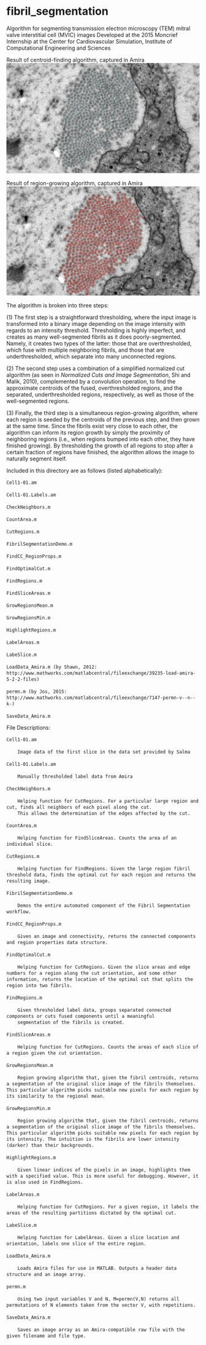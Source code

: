 # fibril_segmentation
Algorithm for segmenting transmission electron microscopy (TEM) mitral valve interstitial cell (MVIC) images
Developed at the 2015 Moncrief Internship at the Center for Cardiovascular Simulation, Institute of Computational Engineering and Sciences

Result of centroid-finding algorithm, captured in Amira
![alt tag](sample_images/amira_screencap_centroids.png)

Result of region-growing algorithm, captured in Amira
![alt tag](sample_images/amira_screencap_regions.png)

The algorithm is broken into three steps:

(1) The first step is a straightforward thresholding, where the input image is transformed into a binary image depending on the image intensity with regards to an intensity threshold. Thresholding is highly imperfect, and creates as many well-segmented fibrils as it does poorly-segmented. Namely, it creates two types of the latter: those that are overthresholded, which fuse with multiple neighboring fibrils, and those that are underthresholded, which separate into many unconnected regions.

(2) The second step uses a combination of a simplified normalized cut algorithm (as seen in <i>Normalized Cuts and Image Segmentation</i>, Shi and Malik, 2010), complemented by a convolution operation, to find the approximate centroids of the fused, overthresholded regions, and the separated, underthresholded regions, respectively, as well as those of the well-segmented regions.

(3) Finally, the third step is a simultaneous region-growing algorithm, where each region is seeded by the centroids of the previous step, and then grown at the same time. Since the fibrils exist very close to each other, the algorithm can inform its region growth by simply the proximity of neighboring regions (i.e., when regions bumped into each other, they have finished growing). By thresholding the growth of all regions to stop after a certain fraction of regions have finished, the algorithm allows the image to naturally segment itself.

Included in this directory are as follows (listed alphabetically):

	Cell1-01.am

	Cell1-01.Labels.am

	CheckNeighbors.m

	CountArea.m

	CutRegions.m

	FibrilSegmentationDemo.m

	FindCC_RegionProps.m

	FindOptimalCut.m

	FindRegions.m

	FindSliceAreas.m

	GrowRegionsMean.m

	GrowRegionsMin.m

	HighlightRegions.m

	LabelAreas.m

	LabeSlice.m

	LoadData_Amira.m (by Shawn, 2012: http://www.mathworks.com/matlabcentral/fileexchange/39235-load-amira-5-2-2-files)

	permn.m (by Jos, 2015: http://www.mathworks.com/matlabcentral/fileexchange/7147-permn-v--n--k-)

	SaveData_Amira.m


File Descriptions:

	Cell1-01.am

		Image data of the first slice in the data set provided by Salma

	Cell1-01.Labels.am

		Manually thresholded label data from Amira

	CheckNeighbors.m

	 	Helping function for CutRegions. For a particular large region and cut, finds all neighbors of each pixel along the cut.
		This allows the determination of the edges affected by the cut.

	CountArea.m

		Helping function for FindSliceAreas. Counts the area of an individual slice.

	CutRegions.m

		Helping function for FindRegions. Given the large region fibril threshold data, finds the optimal cut for each region and returns the resulting image.

	FibrilSegmentationDemo.m

		Demos the entire automated component of the Fibril Segmentation workflow.

	FindCC_RegionProps.m

		Given an image and connectivity, returns the connected components and region properties data structure.

	FindOptimalCut.m

		Helping function for CutRegions. Given the slice areas and edge numbers for a region along the cut orientation, and some other information, returns the location of the optimal cut that splits the region into two fibrils.

	FindRegions.m

		Given thresholded label data, groups separated connected components or cuts fused components until a meaningful
		segmentation of the fibrils is created.

	FindSliceAreas.m

		Helping function for CutRegions. Counts the areas of each slice of a region given the cut orientation.

	GrowRegionsMean.m

		Region growing algorithm that, given the fibril centroids, returns a segmentation of the original slice image of the fibrils themselves. This particular algorithm picks suitable new pixels for each region by its similarity to the regional mean.

	GrowRegionsMin.m

		Region growing algorithm that, given the fibril centroids, returns a segmentation of the original slice image of the fibrils themselves. This particular algorithm picks suitable new pixels for each region by its intensity. The intuition is the fibrils are lower intensity (darker) than their backgrounds.

	HighlightRegions.m

		Given linear indices of the pixels in an image, highlights them with a specified value. This is more useful for debugging. However, it is also used in FindRegions.

	LabelAreas.m

		Helping function for CutRegions. For a given region, it labels the areas of the resulting partitions dictated by the optimal cut.

	LabeSlice.m

		Helping function for LabelAreas. Given a slice location and orientation, labels one slice of the entire region.

	LoadData_Amira.m

		Loads Amira files for use in MATLAB. Outputs a header data structure and an image array.

	permn.m

		Using two input variables V and N, M=permn(V,N) returns all permutations of N elements taken from the vector V, with repetitions.

	SaveData_Amira.m

		Saves an image array as an Amira-compatible raw file with the given filename and file type.
